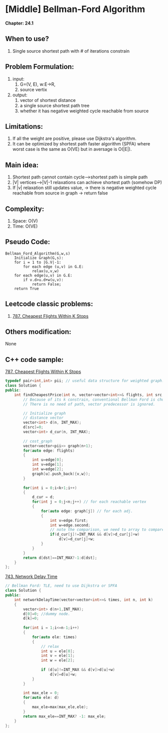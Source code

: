 # [Middle] Bellman-Ford Algorithm
**Chapter: 24.1**

## When to use?
1. Single source shortest path with # of iterations constrain

## Problem Formulation:
1. input: 
	1. G=(V, E), w:E->R, 
	2. source vertix
2. output: 
	1. vector of shortest distance
	2. a single source shortest path tree
	3. whether it has negative weighted cycle reachable from source

## Limitations:
1.	If all the weight are positive, please use Dijkstra's algorithm.
3.	It can be optimized by shortest path faster algorithm (SPFA) where worst case is the same as O(VE) but in aversage is O(|E|).

## Main idea:
1.	Shortest path cannot contain cycle-->shortest path is simple path
2. |V| vertices-->|V|-1 relaxations can achieve shortest path (somehow DP)
3. If |v| relaxation still updates value,
	-> there is negative weighted cycle reachable from source in graph
	-> return false

## Complexity:
1. Space: O(V)
2. Time: O(VE)
	
## Pseudo Code:
```
Bellman_Ford_Algorithm(G,w,s)
	Initialize Graph(G,s):
	for i = 1 to |G.V|-1:
		for each edge (u,v) in G.E:
			relax(u,v,w)
	for each edge(u,v) in G.E:
		if v.d>u.d+w(u,v):
			return False;
	return True
```

## Leetcode classic problems:

1. [787. Cheapest Flights Within K Stops](https://leetcode.com/problems/cheapest-flights-within-k-stops/)  

## Others modification:
None

## C++ code sample:

[787. Cheapest Flights Within K Stops](https://leetcode.com/problems/cheapest-flights-within-k-stops/)  

```c++
typedef pair<int,int> pii; // useful data structure for weighted graph.
class Solution {
public:
    int findCheapestPrice(int n, vector<vector<int>>& flights, int src, int dst, int k) {
        // Because of its k constrain, conventional Bellman Ford is chosen.
        // There is no need of path, vector predecessor is ignored.

        // Initialize graph 
        // distance vector
        vector<int> d(n, INT_MAX);        
        d[src]=0;
        vector<int> d_cur(n, INT_MAX);
        
        // cost_graph
        vector<vector<pii>> graph(n+1);
        for(auto edge: flights)
        {
            int u=edge[0];
            int v=edge[1];
            int w=edge[2];
            graph[u].push_back({v,w});
        }
        
        for(int i = 0;i<k+1;i++)
        {         
            d_cur = d;
            for(int j = 0;j<n;j++) // for each reachable vertex
            {
                for(auto edge: graph[j]) // for each adj.
                {                    
                    int v=edge.first;
                    int w=edge.second;
                    // note the comparison, we need to array to compare.
                    if(d_cur[j]!=INT_MAX && d[v]>d_cur[j]+w) 
                        d[v]=d_cur[j]+w;
                }
            }            
        }
        return d[dst]==INT_MAX?-1:d[dst];
    }
};
```

[743. Network Delay Time](https://leetcode.com/problems/network-delay-time/)  
```c++
// Bellman Ford: TLE, need to use Dijkstra or SPFA
class Solution {    
public:
    int networkDelayTime(vector<vector<int>>& times, int n, int k)
    {
        vector<int> d(n+1,INT_MAX);
        d[0]=0; //dummy node.
        d[k]=0;
        
        for(int i = 1;i<=n-1;i++)
        {
            for(auto ele: times)
            {
                // relax
                int u = ele[0];
                int v = ele[1];
                int w = ele[2];
                
                if (d[u]!=INT_MAX && d[v]>d[u]+w)
                    d[v]=d[u]+w;
            }
        }
        
        int max_ele = 0;
        for(auto ele: d)
        {
            max_ele=max(max_ele,ele);
        }
        return max_ele==INT_MAX? -1: max_ele;  
    }
};
```
